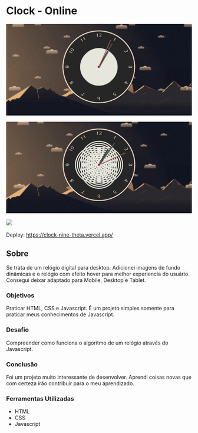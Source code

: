 # Clock - Online

![](.//assets/img/tela1.png)

![](./assets/img/tela2.png)

![](./assets/img/telagif.gif)

Deploy: https://clock-nine-theta.vercel.app/

## Sobre

Se trata de um relógio digital para desktop. Adicionei imagens de fundo dinâmicas e o relógio com efeito hover para melhor experiencia do usuário. Consegui deixar adaptado para Mobile, Desktop e Tablet.
### Objetivos

Praticar HTML, CSS e Javascript. É um projeto simples somente para praticar meus conhecimentos de Javascript.

### Desafio

Compreender como funciona o algoritmo de um relógio através do Javascript.

### Conclusão

Foi um projeto muito interessante de desenvolver. Aprendi coisas novas que com certeza irão contribuir para o meu aprendizado.

### Ferramentas Utilizadas

- HTML
- CSS
- Javascript
